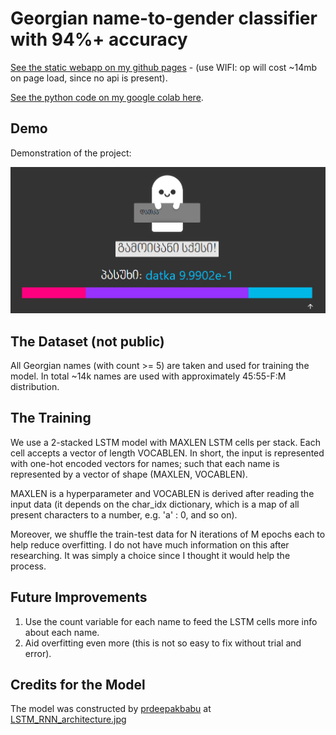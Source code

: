 # Georgian name-to-gender classifier with 94%+ accuracy
[See the static webapp on my github pages](https://a1k28.github.io/name-to-gender-classifier/) - (use WIFI: op will cost ~14mb on page load, since no api is present).

[See the python code on my google colab here](https://colab.research.google.com/drive/1bj8WG2Wqngo7R_7G3RQW2tXz95RfA82D?usp=sharing).

## Demo
Demonstration of the project:

![](gender-classifier.png)

## The Dataset (not public)
All Georgian names (with count >= 5) are taken and used for training the model. 
In total ~14k names are used with approximately 45:55-F:M distribution.

## The Training
We use a 2-stacked LSTM model with MAXLEN LSTM cells per stack. Each cell accepts a vector of length VOCABLEN.
In short, the input is represented with one-hot encoded vectors for names; such that each name is represented by a vector of shape (MAXLEN, VOCABLEN).

MAXLEN is a hyperparameter and VOCABLEN is derived after reading the input data (it depends on the char_idx dictionary, which is a map of all present characters to a number, e.g. 'a' : 0, and so on).

Moreover, we shuffle the train-test data for N iterations of M epochs each to help reduce overfitting.
I do not have much information on this after researching. It was simply a choice since I thought it would help the process.

## Future Improvements
1. Use the count variable for each name to feed the LSTM cells more info about each name.
2. Aid overfitting even more (this is not so easy to fix without trial and error).

## Credits for the Model
The model was constructed by [prdeepakbabu](https://github.com/prdeepakbabu) at [LSTM_RNN_architecture.jpg](https://github.com/prdeepakbabu/Python/blob/master/Deep%20learning%20gender/LSTM_RNN_architecture.jpg)
